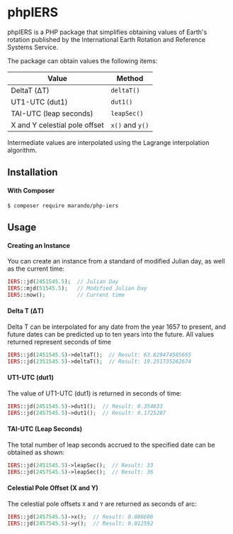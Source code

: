 phpIERS
=======
phpIERS is a PHP package that simplifies obtaining values of Earth's rotation published by the International Earth Rotation and Reference Systems Service. 

The package can obtain values the following items:

   Value                         | Method
  -------------------------------|----------------
   DeltaT (ΔT)                   | `deltaT()`
   UT1-UTC (dut1)                | `dut1()`
   TAI-UTC (leap seconds)        | `leapSec()`
   X and Y celestial pole offset | `x()` and `y()`
 
Intermediate values are interpolated using the Lagrange interpolation algorithm.

Installation
------------
#### With Composer

```
$ composer require marando/php-iers
```


Usage
-----

#### Creating an Instance
You can create an instance from a standard of modified Julian day, as well as the current time:
```php
IERS::jd(2451545.5);  // Julian Day
IERS::mjd(51545.5);   // Modified Julian Day
IERS::now();          // Current time
```

 
#### Delta T (ΔT)
Delta T can be interpolated for any date from the year 1657 to present, and future dates can be predicted up to ten years into the future. All values returned represent seconds of time

```php
IERS::jd(2451545.5)->deltaT();  // Result: 63.829474585665
IERS::jd(2351545.5)->deltaT();  // Result: 19.251735262674
```

#### UT1-UTC (dut1)
The value of UT1-UTC (dut1) is returned in seconds of time:
```php
IERS::jd(2451545.5)->dut1();  // Result: 0.354633
IERS::jd(2457545.5)->dut1();  // Result: 0.1725287
```

#### TAI-UTC (Leap Seconds)
The total number of leap seconds accrued to the specified date can be obtained as shown:
```php
IERS::jd(2451545.5)->leapSec();  // Result: 33
IERS::jd(2457545.5)->leapSec();  // Result: 36
```

#### Celestial Pole Offset (X and Y)
The celestial pole offsets `X` and `Y` are returned as seconds of arc:
```php
IERS::jd(2457545.5)->x();  // Result: 0.086606
IERS::jd(2457545.5)->y();  // Result: 0.012592
```
















